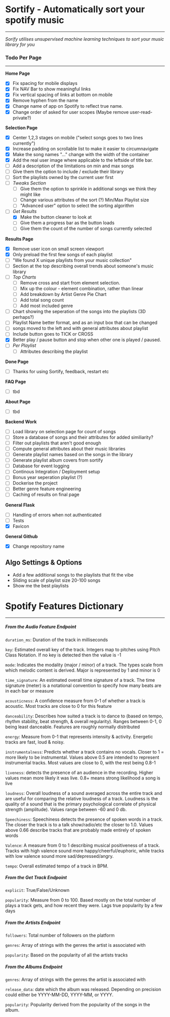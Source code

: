 # Sortify - Automatically sort your spotify music
--------------------------------------------

*Sorify utilises unsupervised machine learning techniques to sort your music library for you*

### Todo Per Page
----------------

**Home Page**
- [X] Fix spacing for mobile displays
- [X] Fix NAV Bar to show meaningful links
- [X] Fix vertical spacing of links at bottom on mobile
- [X] Remove hyphen from the name
- [X] Change name of app on Spotify to reflect true name.
- [X] Change order of asked for user scopes (Maybe remove user-read-private?)

**Selection Page**
- [X] Center 1,2,3 stages on mobile ("select songs goes to two lines currently")
- [X] Increase padding on scrollable list to make it easier to circumnavigate
- [X] Make the song names "..." change with the width of the container
- [X] Add the real user image where applicable to the leftside of title bar.
- [ ] Add a description of the limitations on min and max songs
- [ ] Give them the option to include / exclude their library
- [ ] Sort the playlists owned by the current user first
- [ ] *Tweaks Section*
  - [ ] Give them the option to sprinkle in additional songs we think they might like
  - [ ] Change various attributes of the sort (?) Min/Max Playlist size
  - [ ] "Advanced user" option to select the sorting algorithm
- [ ] *Get Results*
  - [X] Make the button cleaner to look at
  - [ ] Give them a progress bar as the button loads
  - [ ] Give them the count of the number of songs currently selected

**Results Page**
- [X] Remove user icon on small screen viewport
- [X] Only preload the first few songs of each playlist
- [ ] "We found X unique playlists from your music collection"
- [ ] Section at the top describing overall trends about someone's music library
- [ ] *Top Charts*
    - [ ] Remove cross and start from element selection.
    - [ ] Mix up the colour - element combination, rather than linear
    - [ ] Add breakdown by Artist Genre Pie Chart
    - [ ] Add total song count
    - [ ] Add most included genre
- [ ] Chart showing the seperation of the songs into the playlists (3D perhaps?)
- [ ] Playlist Name better format, and as an input box that can be changed
- [ ] songs moved to the left and with general attributes about playlist
- [ ] Include button goes to TICK or CROSS
- [X] Better play / pause button and stop when other one is played / paused.
- [ ] *Per Playlist*
   - [ ] Attributes describing the playlist

**Done Page**
- [ ] Thanks for using Sortify, feedback, restart etc


**FAQ Page**
- [ ] tbd

**About Page**
- [ ] tbd

**Backend Work**
- [ ] Load library on selection page for count of songs
- [ ] Store a database of songs and their attributes for added similiarity?
- [ ] Filter out playlists that aren't good enough
- [ ] Compute general attributes about their music libraries
- [ ] Generate playlist names based on the songs in the library
- [ ] Generate playlist album covers from sortify
- [ ] Database for event logging
- [ ] Continous Integration / Deployment setup
- [ ] Bonus year seperation playlist (?)
- [ ] Dockerise the project
- [ ] Better genre feature engineering
- [ ] Caching of results on final page

**General Flask**
- [ ] Handling of errors when not authenticated
- [ ] Tests
- [X] Favicon

**General Github**
- [X] Change repository name


**Algo Settings & Options**
-----------------------

- Add a few additional songs to the playlists that fit the vibe
- Sliding scale of playlist size 20-100 songs
- Show me the best playlists





# Spotify Features Dictionary

-----------------------------

##### From the Audio Feature Endpoint

`duration_ms`: Duration of the track in milliseconds

`key`: Estimated overall key of the track. Integers map to pitches using Pitch Class
Notation. If no key is detected then the value is -1

`mode`: Indicates the modality (major / minor) of a track. The types scale from which
melodic content is derived. Major is represented by 1 and minor is 0

`time_signature`: An estimated overall time signature of a track. The time signature
(meter) is a notational convention to specify how many beats are in each bar or measure

`acousticness`: A confidence measure from 0-1 of whether a track is acoustic. Most tracks
are close to 0 for this feature

`danceability`: Describes how suited a track is to dance to (based on tempo, rhythm 
stability, beat strength, & overall regularity). Ranges between 0-1, 0 being least 
danceable. Features are roughly normally distributed

`energy`: Measure from 0-1 that represents intensity & activity. Energetic tracks are
fast, loud & noisy.

`instrumentalness`: Predicts whether a track contains no vocals. Closer to 1 = 
more likely to be instrumental. Values above 0.5 are intended to represent instrumental
tracks. Most values are close to 0, with the rest being 0.8-1

`liveness`: detects the presence of an audience in the recording. Higher values mean
more likely it was live. 0.8+ means strong likelihood a song is live

`loudness`: Overall loudness of a sound averaged across the entire track and are useful
for comparing the relative loudness of a track. Loudness is the quality of a sound that
is the primary psychological correlate of physical strength (amplitude). Values range
between -60 and 0 db.

`Speechiness`: Speechiness detects the presence of spoken words in a track. The closer
the track is to a talk show/radio/etc the closer to 1.0. Values above 0.66 describe 
tracks that are probably made entirely of spoken words

`Valence`: A measure from 0 to 1 describing musical positiveness of a track. Tracks 
with high valence sound more happy/cheerful/euphoric, while tracks with low valence
sound more sad/depressed/angry.

`tempo`: Overall estimated tempo of a track in BPM.

##### From the Get Track Endpoint
 `explicit`: True/False/Unknown

 `popularity`: Measure from 0 to 100. Based mostly on the total number of plays a
 track gets, and how recent they were. Lags true popularity by a few days
 
 
##### From the Artists Endpoint
`followers`: Total number of followers on the platform

`genres`: Array of strings with the genres the artist is associated with

`popularity`: Based on the popularity of all the artists tracks


##### From the Albums Endpoint

`genres`: Array of strings with the genres the artist is associated with

`release_data`: date which the album was released. Depending on precision could either
be YYYY-MM-DD, YYYY-MM, or YYYY.

`popularity`: Popularity derived from the popularity of the songs in the album.


